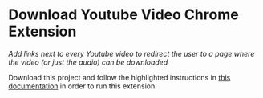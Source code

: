 # Download Youtube Video Chrome Extension
_Add links next to every Youtube video to redirect the user to a page where the video (or just the audio) can be downloaded_

Download this project and follow the highlighted instructions in [this documentation](https://developer.chrome.com/docs/extensions/mv2/getstarted/#:~:text=The%20directory%20holding,the%20extension%20directory.) in order to run this extension.

